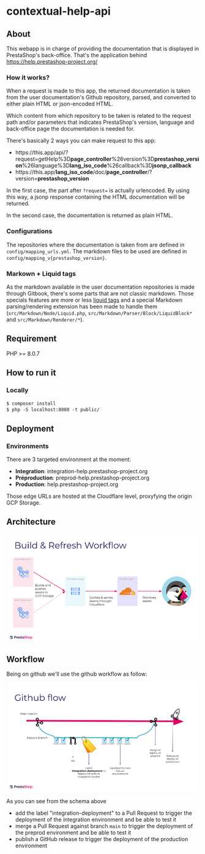 # contextual-help-api

## About

This webapp is in charge of providing the documentation that is displayed in PrestaShop's back-office.
That's the application behind https://help.prestashop-project.org/

### How it works?

When a request is made to this app, the returned documentation is taken from the user documentation's Github repository,
parsed, and converted to either plain HTML or json-encoded HTML.

Which content from which repository to be taken is related to the request path and/or parameters that indicates PrestaShop's version,
language and back-office page the documentation is needed for.

There's basically 2 ways you can make request to this app:

- http​s://this.app/api/?request=getHelp%3D**page_controller**%26version%3D**prestashop_version**%26language%3D**lang_iso_code**%26callback%3D**jsonp_callback**
- http​s://this.app/**lang_iso_code**/doc/**page_controller**/?version=**prestashop_version**

In the first case, the part after `?request=` is actually urlencoded. By using this way, a jsonp response containing the HTML documentation will be returned.

In the second case, the documentation is returned as plain HTML.

### Configurations

The repositories where the documentation is taken from are defined in `config/mapping_urls.yml`.
The markdown files to be used are defined in `config/mapping_v{prestashop_version}`.

### Markown + Liquid tags

As the markdown available in the user documentation repositories is made through Gitbook, there's some parts that are not classic markdown.
Those specials features are more or less [liquid tags](https://jekyllrb.com/docs/liquid/tags/) and a special Markdown parsing/rendering extension has been
made to handle them (`src/Markdown/Node/Liquid.php`, `src/Markdown/Parser/Block/LiquidBlock*` and `src/Markdown/Renderer/*`).

## Requirement

PHP >= 8.0.7

## How to run it

### Locally

```shell
$ composer install
$ php -S localhost:8080 -t public/
```

## Deployment

### Environments

There are 3 targeted environment at the moment:

* **Integration**: integration-help.prestashop-project.org
* **Préproduction**: preprod-help.prestashop-project.org
* **Production**: help.prestashop-project.org

Those edge URLs are hosted at the Cloudflare level, proxyfying the origin GCP Storage.

## Architecture

![alt text](pics/architecture.png "Build & Refresh Workflow")

## Workflow

Being on github we'll use the github workflow as follow:

![alt text](pics/workflow.png "Github Workflow")

As you can see from the schema above
- add the label "integration-deployment" to a Pull Request to trigger the deployment of the integration environment and be able to test it
- merge a Pull Request against branch `main` to trigger the deployment of the preprod environment and be able to test it
- publish a GitHub release to trigger the deployment of the production environment
